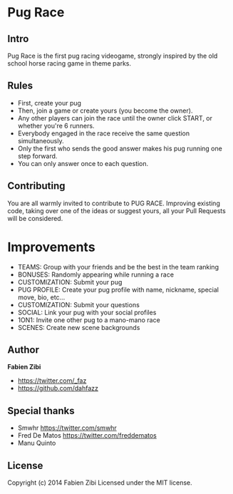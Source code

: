 Pug Race
=========


## Intro
Pug Race is the first pug racing videogame, strongly inspired by the old school horse racing game in theme parks.


## Rules
* First, create your pug
* Then, join a game or create yours (you become the owner).
* Any other players can join the race until the owner click START, or whether you're 6 runners.
* Everybody engaged in the race receive the same question simultaneously.
* Only the first who sends the good answer makes his pug running one step forward.
* You can only answer once to each question.


## Contributing
You are all warmly invited to contribute to PUG RACE.
Improving existing code, taking over one of the ideas or suggest yours, all your Pull Requests
will be considered.


# Improvements
* TEAMS: Group with your friends and be the best in the team ranking
* BONUSES: Randomly appearing while running a race
* CUSTOMIZATION: Submit your pug
* PUG PROFILE: Create your pug profile with name, nickname, special move, bio, etc...
* CUSTOMIZATION: Submit your questions
* SOCIAL: Link your pug with your social profiles
* 1ON1: Invite one other pug to a mano-mano race
* SCENES: Create new scene backgrounds

 

## Author

**Fabien Zibi**

- <https://twitter.com/_faz>
- <https://github.com/dahfazz>


## Special thanks

- Smwhr <https://twitter.com/smwhr>
- Fred De Matos <https://twitter.com/freddematos>
- Manu Quinto


## License

Copyright (c) 2014 Fabien Zibi
Licensed under the MIT license.
